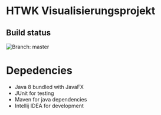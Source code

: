 # HTWK Visualisierungsprojekt

## Build status

![Branch: master](
https://travis-ci.org/floric/HTWK_Visu.svg?branch=master)

# Depedencies

* Java 8 bundled with JavaFX
* JUnit for testing
* Maven for java dependencies
* Intellij IDEA for development

